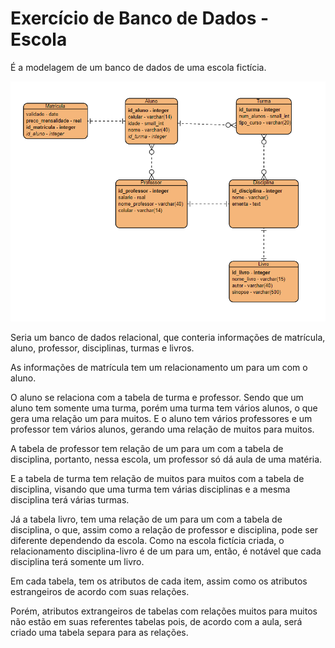 # Exercício de Banco de Dados - Escola

É a modelagem de um banco de dados de uma escola fictícia.

![Modelagem de um banco de dados de escola](image.png)

Seria um banco de dados relacional, que conteria informações de matrícula, aluno, professor, disciplinas, turmas e livros.

As informações de matrícula tem um relacionamento um para um com o aluno. 

O aluno se relaciona com a tabela de turma e professor. Sendo que um aluno tem somente uma turma, porém uma turma tem vários alunos, o que gera uma relação um para muitos. E o aluno tem vários professores e um professor tem vários alunos, gerando uma relação de muitos para muitos. 

A tabela de professor tem relação de um para um com a tabela de disciplina, portanto, nessa escola, um professor só dá aula de uma matéria. 

E a tabela de turma tem relação de muitos para muitos com a tabela de disciplina, visando que uma turma tem várias disciplinas e a mesma disciplina terá várias turmas.

Já a tabela livro, tem uma relação de um para um com a tabela de disciplina, o que, assim como a relação de professor e disciplina, pode ser diferente dependendo da escola. Como na escola fictícia criada, o relacionamento disciplina-livro é de um para um, então, é notável que cada disciplina terá somente um livro.

Em cada tabela, tem os atributos de cada item, assim como os atributos estrangeiros de acordo com suas relações. 

Porém, atributos extrangeiros de tabelas com relações muitos para muitos não estão em suas referentes tabelas pois, de acordo com a aula, será criado uma tabela separa para as relações.